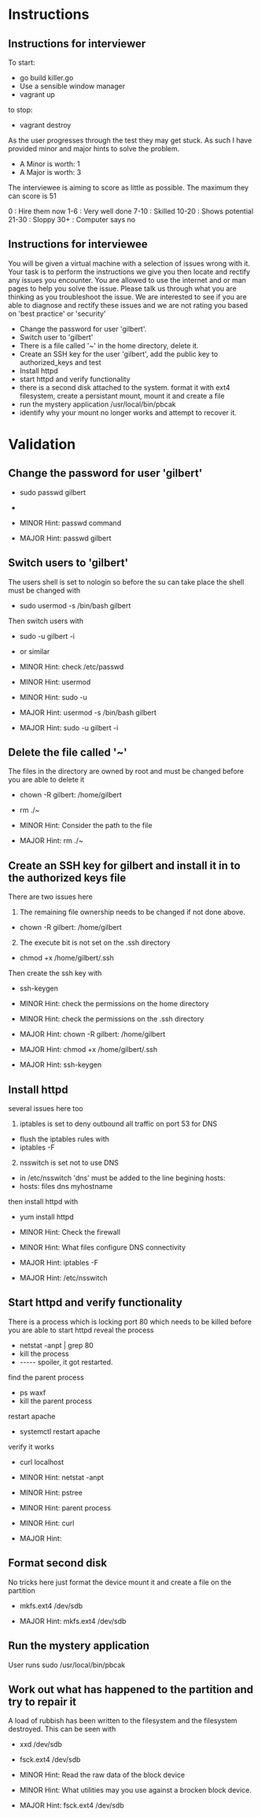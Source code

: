 Instructions
============

Instructions for interviewer
----------------------------

To start:
- go build killer.go
- Use a sensible window manager
- vagrant up

to stop:
- vagrant destroy

As the user progresses through the test they may get stuck. As such I have provided minor and major hints to solve the problem.

- A Minor is worth: 1
- A Major is worth: 3

The interviewee is aiming to score as little as possible. The maximum they can score is 51

0     : Hire them now
1-6   : Very well done
7-10  : Skilled
10-20 : Shows potential
21-30 : Sloppy
30+   : Computer says no

Instructions for interviewee
----------------------------

You will be given a virtual machine with a selection of issues wrong with it. Your task is to perform the instructions we give you then locate and rectify any issues you encounter.
You are allowed to use the internet and or man pages to help you solve the issue. Please talk us through what you are thinking as you troubleshoot the issue.
We are interested to see if you are able to diagnose and rectify these issues and we are not rating you based on 'best practice' or 'security'

- Change the password for user 'gilbert'.
- Switch user to 'gilbert'
- There is a file called '~' in the home directory, delete it.
- Create an SSH key for the user 'gilbert', add the public key to authorized_keys and test
- Install httpd
- start httpd and verify functionality
- there is a second disk attached to the system. format it with ext4 filesystem, create a persistant mount, mount it and create a file
- run the mystery application /usr/local/bin/pbcak
- identify why your mount no longer works and attempt to recover it.

Validation
==========

Change the password for user 'gilbert'
------------------------------------
- sudo passwd gilbert
- <a password><CR>

- MINOR Hint: passwd command
- MAJOR Hint: passwd gilbert

Switch users to 'gilbert'
--------------------------
The users shell is set to nologin so before the su can take place the shell must be changed with
- sudo usermod -s /bin/bash gilbert

Then switch users with
- sudo -u gilbert -i
- or similar

- MINOR Hint: check /etc/passwd
- MINOR Hint: usermod
- MINOR Hint: sudo -u
- MAJOR Hint: usermod -s /bin/bash gilbert
- MAJOR Hint: sudo -u gilbert -i

Delete the file called '~'
--------------------------
The files in the directory are owned by root and must be changed before you are able to delete it

- chown -R gilbert: /home/gilbert
- rm ./~

- MINOR Hint: Consider the path to the file
- MAJOR Hint: rm ./~

Create an SSH key for gilbert and install it in to the authorized keys file
---------------------------------------------------------------------------
There are two issues here
1) The remaining file ownership needs to be changed if not done above.
- chown -R gilbert: /home/gilbert

2) The execute bit is not set on the .ssh directory
- chmod +x /home/gilbert/.ssh

Then create the ssh key with
- ssh-keygen

- MINOR Hint: check the permissions on the home directory
- MINOR Hint: check the permissions on the .ssh directory
- MAJOR Hint: chown -R gilbert: /home/gilbert
- MAJOR Hint: chmod +x /home/gilbert/.ssh
- MAJOR Hint: ssh-keygen

Install httpd
-------------
several issues here too
1) iptables is set to deny outbound all traffic on port 53 for DNS
- flush the iptables rules with
- iptables -F

2) nsswitch is set not to use DNS
- in /etc/nsswitch 'dns' must be added to the line begining hosts:
- hosts:      files dns myhostname

then install httpd with 
- yum install httpd

- MINOR Hint: Check the firewall
- MINOR Hint: What files configure DNS connectivity
- MAJOR Hint: iptables -F
- MAJOR Hint: /etc/nsswitch

Start httpd and verify functionality
------------------------------------
There is a process which is locking port 80 which needs to be killed before you are able to start httpd
reveal the process

- netstat -anpt | grep 80
- kill the process
- ----- spoiler, it got restarted.

find the parent process
- ps waxf
- kill the parent process

restart apache
- systemctl restart apache

verify it works
- curl localhost

- MINOR Hint: netstat -anpt
- MINOR Hint: pstree
- MINOR Hint: parent process
- MINOR Hint: curl
- MAJOR Hint: 

Format second disk
------------------
No tricks here just format the device mount it and create a file on the partition

- mkfs.ext4 /dev/sdb

- MAJOR Hint: mkfs.ext4 /dev/sdb

Run the mystery application
---------------------------
User runs sudo /usr/local/bin/pbcak



Work out what has happened to the partition and try to repair it
----------------------------------------------------------------
A load of rubbish has been written to the filesystem and the filesystem destroyed. This can be seen with 
- xxd /dev/sdb
- fsck.ext4 /dev/sdb

- MINOR Hint: Read the raw data of the block device
- MINOR Hint: What utilities may you use against a brocken block device.
- MAJOR Hint: fsck.ext4 /dev/sdb
